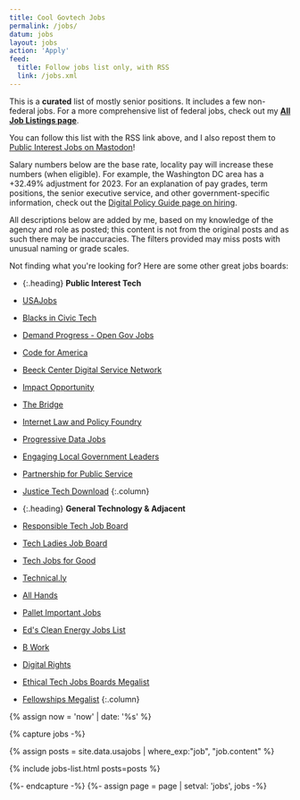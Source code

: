 ```yaml
---
title: Cool Govtech Jobs
permalink: /jobs/
datum: jobs
layout: jobs
action: 'Apply'
feed:
  title: Follow jobs list only, with RSS
  link: /jobs.xml
---
```

This is a **curated** list of mostly senior positions. It includes a few non-federal jobs. For a more comprehensive list of federal jobs, check out my **[All Job Listings page](/jobs/usajobs/)**.

You can follow this list with the RSS link above, and I also repost them to <a href="https://mastodon.publicinterest.town/@jobs">Public Interest Jobs on Mastodon</a>!

Salary numbers below are the base rate, locality pay will increase these numbers (when eligible). For example, the Washington DC area has a +32.49% adjustment for 2023. For an explanation of pay grades, term positions, the senior executive service, and other government-specific information, check out the [Digital Policy Guide page on hiring](https://digitalpolicy.us/policies/hiring/).

All descriptions below are added by me, based on my knowledge of the agency and role as posted; this content is not from the original posts and as such there may be inaccuracies. The filters provided may miss posts with unusual naming or grade scales.

Not finding what you're looking for? Here are some other great jobs boards:

* {:.heading} **Public Interest Tech**
* [USAJobs](https://www.usajobs.gov/)
* [Blacks in Civic Tech](https://jobs.blacksincivictech.org/)
* [Demand Progress - Open Gov Jobs](https://twitter.com/opengovjobs)
* [Code for America](https://civictechjobs.codeforamerica.org/)
* [Beeck Center Digital Service Network](https://airtable.com/shr94eNIRwETYYH4V/tbllb0ep4vRowx2Uj/viwJGUwYMfzsf5qGr)
* [Impact Opportunity](https://impactopportunity.org/jobs/)
* [The Bridge](https://jobs.thebridgework.com/)
* [Internet Law and Policy Foundry](https://www.ilpfoundry.us/jobs/)
* [Progressive Data Jobs](https://www.progressivedatajobs.org/job-postings/)
* [Engaging Local Government Leaders](https://elgljobs.com/)
* [Partnership for Public Service](https://gogovernment.org/fellowship/ipa-talent-exchange-program/#candidate)
* [Justice Tech Download](https://www.justicetech.download/)
{:.column}


* {:.heading} **General Technology & Adjacent**
* [Responsible Tech Job Board](https://alltechishuman.org/responsible-tech-job-board)
* [Tech Ladies Job Board](https://members.hiretechladies.com/jobs)
* [Tech Jobs for Good](https://techjobsforgood.com/)
* [Technical.ly](https://technical.ly/jobs/)
* [All Hands](https://jobs.all-hands.us/jobs)
* [Pallet Important Jobs](https://important-jobs.pallet.com/jobs)
* [Ed's Clean Energy Jobs List](https://edsjobslist.com/)
* [B Work](https://www.bwork.com/candidate/job_search/quick/results?sort_field=post_date&sort_dir=desc)
* [Digital Rights](https://www.digitalrights.community/job-board)
* [Ethical Tech Jobs Boards Megalist](https://docs.google.com/spreadsheets/d/1dFVoF6f9VU5pjaGhyyvQaBN0n6ae-iLCtlvsO1N2jhA/edit#gid=0)
* [Fellowships Megalist](https://docs.google.com/spreadsheets/d/1VpYIEC7MhA_6VVORk5S9CDuccx_tEvFVefeDTilenXQ/edit#gid=0)
{:.column}

{% assign now = 'now' | date: '%s' %}

{% capture jobs -%}

{% assign posts = site.data.usajobs | where_exp:"job", "job.content" %}

{% include jobs-list.html posts=posts %}

{%- endcapture -%}
{%- assign page = page | setval: 'jobs', jobs -%}